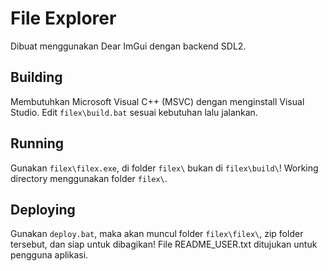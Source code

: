 # File Explorer
Dibuat menggunakan Dear ImGui dengan backend SDL2.

## Building
Membutuhkan Microsoft Visual C++ (MSVC) dengan menginstall Visual Studio.
Edit `filex\build.bat` sesuai kebutuhan lalu jalankan.

## Running
Gunakan `filex\filex.exe`, di folder `filex\` bukan di `filex\build\`! Working directory menggunakan folder `filex\`.

## Deploying
Gunakan `deploy.bat`, maka akan muncul folder `filex\filex\`, zip folder tersebut, dan siap untuk dibagikan!
File README_USER.txt ditujukan untuk pengguna aplikasi.
